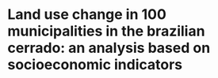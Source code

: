 # Land use change in 100 municipalities in the brazilian cerrado: an analysis based on socioeconomic indicators
